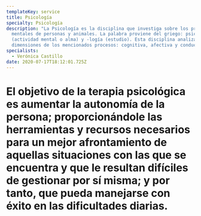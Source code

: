 ```yaml
---
templateKey: service
title: Psicología
specialty: Psicología
description: "La Psicología es la disciplina que investiga sobre los procesos
  mentales de personas y animales. La palabra proviene del griego: psico-
  (actividad mental o alma) y -logía (estudio). Esta disciplina analiza las tres
  dimensiones de los mencionados procesos: cognitiva, afectiva y conductual."
specialists:
  - Verónica Castillo
date: 2020-07-17T18:12:01.725Z
---
```

# El objetivo de la terapia psicológica es aumentar la autonomía de la persona; proporcionándole las herramientas y recursos necesarios para un mejor afrontamiento de aquellas situaciones con las que se encuentra y que le resultan difíciles de gestionar por sí misma; y por tanto, que pueda manejarse con éxito en las dificultades diarias.